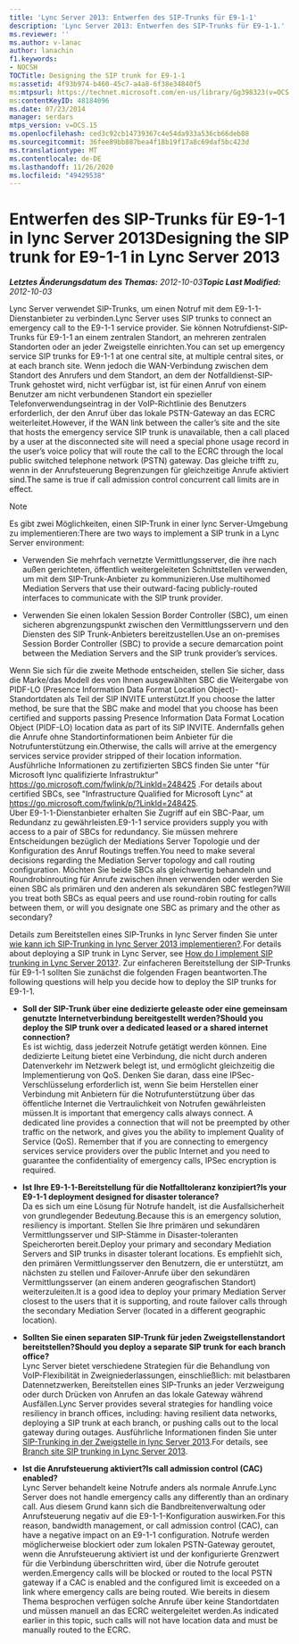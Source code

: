 ```yaml
---
title: 'Lync Server 2013: Entwerfen des SIP-Trunks für E9-1-1'
description: 'Lync Server 2013: Entwerfen des SIP-Trunks für E9-1-1.'
ms.reviewer: ''
ms.author: v-lanac
author: lanachin
f1.keywords:
- NOCSH
TOCTitle: Designing the SIP trunk for E9-1-1
ms:assetid: 4f93b974-b460-45c7-a4a8-6f38e34840f5
ms:mtpsurl: https://technet.microsoft.com/en-us/library/Gg398323(v=OCS.15)
ms:contentKeyID: 48184096
ms.date: 07/23/2014
manager: serdars
mtps_version: v=OCS.15
ms.openlocfilehash: ced3c92cb14739367c4e54da933a536cb66deb08
ms.sourcegitcommit: 36fee89bb887bea4f18b19f17a8c69daf5bc423d
ms.translationtype: MT
ms.contentlocale: de-DE
ms.lasthandoff: 11/26/2020
ms.locfileid: "49429538"
---
```

# <a name="designing-the-sip-trunk-for-e9-1-1-in-lync-server-2013"></a><span data-ttu-id="81e18-103">Entwerfen des SIP-Trunks für E9-1-1 in lync Server 2013</span><span class="sxs-lookup"><span data-stu-id="81e18-103">Designing the SIP trunk for E9-1-1 in Lync Server 2013</span></span>

<div data-xmlns="http://www.w3.org/1999/xhtml">

<div class="topic" data-xmlns="http://www.w3.org/1999/xhtml" data-msxsl="urn:schemas-microsoft-com:xslt" data-cs="https://msdn.microsoft.com/">

<div data-asp="https://msdn2.microsoft.com/asp">



</div>

<div id="mainSection">

<div id="mainBody"><span data-ttu-id="81e18-104">

<span> </span></span><span class="sxs-lookup"><span data-stu-id="81e18-104">

<span> </span></span></span>

<span data-ttu-id="81e18-105">_**Letztes Änderungsdatum des Themas:** 2012-10-03_</span><span class="sxs-lookup"><span data-stu-id="81e18-105">_**Topic Last Modified:** 2012-10-03_</span></span>

<span data-ttu-id="81e18-106">Lync Server verwendet SIP-Trunks, um einen Notruf mit dem E9-1-1-Dienstanbieter zu verbinden.</span><span class="sxs-lookup"><span data-stu-id="81e18-106">Lync Server uses SIP trunks to connect an emergency call to the E9-1-1 service provider.</span></span> <span data-ttu-id="81e18-107">Sie können Notrufdienst-SIP-Trunks für E9-1-1 an einem zentralen Standort, an mehreren zentralen Standorten oder an jeder Zweigstelle einrichten.</span><span class="sxs-lookup"><span data-stu-id="81e18-107">You can set up emergency service SIP trunks for E9-1-1 at one central site, at multiple central sites, or at each branch site.</span></span> <span data-ttu-id="81e18-108">Wenn jedoch die WAN-Verbindung zwischen dem Standort des Anrufers und dem Standort, an dem der Notfalldienst-SIP-Trunk gehostet wird, nicht verfügbar ist, ist für einen Anruf von einem Benutzer am nicht verbundenen Standort ein spezieller Telefonverwendungseintrag in der VoIP-Richtlinie des Benutzers erforderlich, der den Anruf über das lokale PSTN-Gateway an das ECRC weiterleitet.</span><span class="sxs-lookup"><span data-stu-id="81e18-108">However, if the WAN link between the caller’s site and the site that hosts the emergency service SIP trunk is unavailable, then a call placed by a user at the disconnected site will need a special phone usage record in the user’s voice policy that will route the call to the ECRC through the local public switched telephone network (PSTN) gateway.</span></span> <span data-ttu-id="81e18-109">Das gleiche trifft zu, wenn in der Anrufsteuerung Begrenzungen für gleichzeitige Anrufe aktiviert sind.</span><span class="sxs-lookup"><span data-stu-id="81e18-109">The same is true if call admission control concurrent call limits are in effect.</span></span>

<div>


> [!NOTE]  
> <span data-ttu-id="81e18-110">Es gibt zwei Möglichkeiten, einen SIP-Trunk in einer lync Server-Umgebung zu implementieren:</span><span class="sxs-lookup"><span data-stu-id="81e18-110">There are two ways to implement a SIP trunk in a Lync Server environment:</span></span> 
> <UL>
> <LI>
> <P><span data-ttu-id="81e18-111">Verwenden Sie mehrfach vernetzte Vermittlungsserver, die ihre nach außen gerichteten, öffentlich weitergeleiteten Schnittstellen verwenden, um mit dem SIP-Trunk-Anbieter zu kommunizieren.</span><span class="sxs-lookup"><span data-stu-id="81e18-111">Use multihomed Mediation Servers that use their outward-facing publicly-routed interfaces to communicate with the SIP trunk provider.</span></span></P>
> <LI>
> <P><span data-ttu-id="81e18-112">Verwenden Sie einen lokalen Session Border Controller (SBC), um einen sicheren abgrenzungspunkt zwischen den Vermittlungsservern und den Diensten des SIP Trunk-Anbieters bereitzustellen.</span><span class="sxs-lookup"><span data-stu-id="81e18-112">Use an on-premises Session Border Controller (SBC) to provide a secure demarcation point between the Mediation Servers and the SIP trunk provider’s services.</span></span></P></LI></UL><span data-ttu-id="81e18-113">Wenn Sie sich für die zweite Methode entscheiden, stellen Sie sicher, dass die Marke/das Modell des von Ihnen ausgewählten SBC die Weitergabe von PIDF-LO (Presence Information Data Format Location Object)-Standortdaten als Teil der SIP INVITE unterstützt.</span><span class="sxs-lookup"><span data-stu-id="81e18-113">If you choose the latter method, be sure that the SBC make and model that you choose has been certified and supports passing Presence Information Data Format Location Object (PIDF-LO) location data as part of its SIP INVITE.</span></span> <span data-ttu-id="81e18-114">Andernfalls gehen die Anrufe ohne Standortinformationen beim Anbieter für die Notrufunterstützung ein.</span><span class="sxs-lookup"><span data-stu-id="81e18-114">Otherwise, the calls will arrive at the emergency services service provider stripped of their location information.</span></span> <span data-ttu-id="81e18-115">Ausführliche Informationen zu zertifizierten SBCS finden Sie unter "für Microsoft lync qualifizierte Infrastruktur" <A href="https://go.microsoft.com/fwlink/p/?linkid=248425">https://go.microsoft.com/fwlink/p/?LinkId=248425</A> .</span><span class="sxs-lookup"><span data-stu-id="81e18-115">For details about certified SBCs, see "Infrastructure Qualified for Microsoft Lync" at <A href="https://go.microsoft.com/fwlink/p/?linkid=248425">https://go.microsoft.com/fwlink/p/?LinkId=248425</A>.</span></span><BR><span data-ttu-id="81e18-116">Über E9-1-1-Dienstanbieter erhalten Sie Zugriff auf ein SBC-Paar, um Redundanz zu gewährleisten.</span><span class="sxs-lookup"><span data-stu-id="81e18-116">E9-1-1 service providers supply you with access to a pair of SBCs for redundancy.</span></span> <span data-ttu-id="81e18-117">Sie müssen mehrere Entscheidungen bezüglich der Mediations Server Topologie und der Konfiguration des Anruf Routings treffen.</span><span class="sxs-lookup"><span data-stu-id="81e18-117">You need to make several decisions regarding the Mediation Server topology and call routing configuration.</span></span> <span data-ttu-id="81e18-118">Möchten Sie beide SBCs als gleichwertig behandeln und Roundrobinrouting für Anrufe zwischen ihnen verwenden oder werden Sie einen SBC als primären und den anderen als sekundären SBC festlegen?</span><span class="sxs-lookup"><span data-stu-id="81e18-118">Will you treat both SBCs as equal peers and use round-robin routing for calls between them, or will you designate one SBC as primary and the other as secondary?</span></span>



</div>

<span data-ttu-id="81e18-119">Details zum Bereitstellen eines SIP-Trunks in lync Server finden Sie unter [wie kann ich SIP-Trunking in lync Server 2013 implementieren?](lync-server-2013-how-do-i-implement-sip-trunking.md).</span><span class="sxs-lookup"><span data-stu-id="81e18-119">For details about deploying a SIP trunk in Lync Server, see [How do I implement SIP trunking in Lync Server 2013?](lync-server-2013-how-do-i-implement-sip-trunking.md).</span></span> <span data-ttu-id="81e18-120">Zur einfacheren Bereitstellung der SIP-Trunks für E9-1-1 sollten Sie zunächst die folgenden Fragen beantworten.</span><span class="sxs-lookup"><span data-stu-id="81e18-120">The following questions will help you decide how to deploy the SIP trunks for E9-1-1.</span></span>

  - <span data-ttu-id="81e18-121">**Soll der SIP-Trunk über eine dedizierte geleaste oder eine gemeinsam genutzte Internetverbindung bereitgestellt werden?**</span><span class="sxs-lookup"><span data-stu-id="81e18-121">**Should you deploy the SIP trunk over a dedicated leased or a shared internet connection?**</span></span>  
    <span data-ttu-id="81e18-p105">Es ist wichtig, dass jederzeit Notrufe getätigt werden können. Eine dedizierte Leitung bietet eine Verbindung, die nicht durch anderen Datenverkehr im Netzwerk belegt ist, und ermöglicht gleichzeitig die Implementierung von QoS. Denken Sie daran, dass eine IPSec-Verschlüsselung erforderlich ist, wenn Sie beim Herstellen einer Verbindung mit Anbietern für die Notrufunterstützung über das öffentliche Internet die Vertraulichkeit von Notrufen gewährleisten müssen.</span><span class="sxs-lookup"><span data-stu-id="81e18-p105">It is important that emergency calls always connect. A dedicated line provides a connection that will not be preempted by other traffic on the network, and gives you the ability to implement Quality of Service (QoS). Remember that if you are connecting to emergency services service providers over the public Internet and you need to guarantee the confidentiality of emergency calls, IPSec encryption is required.</span></span>

<!-- end list -->

  - <span data-ttu-id="81e18-125">**Ist Ihre E9-1-1-Bereitstellung für die Notfalltoleranz konzipiert?**</span><span class="sxs-lookup"><span data-stu-id="81e18-125">**Is your E9-1-1 deployment designed for disaster tolerance?**</span></span>  
    <span data-ttu-id="81e18-126">Da es sich um eine Lösung für Notrufe handelt, ist die Ausfallsicherheit von grundlegender Bedeutung.</span><span class="sxs-lookup"><span data-stu-id="81e18-126">Because this is an emergency solution, resiliency is important.</span></span> <span data-ttu-id="81e18-127">Stellen Sie Ihre primären und sekundären Vermittlungsserver und SIP-Stämme in Disaster-toleranten Speicherorten bereit.</span><span class="sxs-lookup"><span data-stu-id="81e18-127">Deploy your primary and secondary Mediation Servers and SIP trunks in disaster tolerant locations.</span></span> <span data-ttu-id="81e18-128">Es empfiehlt sich, den primären Vermittlungsserver den Benutzern, die er unterstützt, am nächsten zu stellen und Failover-Anrufe über den sekundären Vermittlungsserver (an einem anderen geografischen Standort) weiterzuleiten.</span><span class="sxs-lookup"><span data-stu-id="81e18-128">It is a good idea to deploy your primary Mediation Server closest to the users that it is supporting, and route failover calls through the secondary Mediation Server (located in a different geographic location).</span></span>

<!-- end list -->

  - <span data-ttu-id="81e18-129">**Sollten Sie einen separaten SIP-Trunk für jeden Zweigstellenstandort bereitstellen?**</span><span class="sxs-lookup"><span data-stu-id="81e18-129">**Should you deploy a separate SIP trunk for each branch office?**</span></span>  
    <span data-ttu-id="81e18-130">Lync Server bietet verschiedene Strategien für die Behandlung von VoIP-Flexibilität in Zweigniederlassungen, einschließlich: mit belastbaren Datennetzwerken, Bereitstellen eines SIP-Trunks an jeder Verzweigung oder durch Drücken von Anrufen an das lokale Gateway während Ausfällen.</span><span class="sxs-lookup"><span data-stu-id="81e18-130">Lync Server provides several strategies for handling voice resiliency in branch offices, including: having resilient data networks, deploying a SIP trunk at each branch, or pushing calls out to the local gateway during outages.</span></span> <span data-ttu-id="81e18-131">Ausführliche Informationen finden Sie unter [SIP-Trunking in der Zweigstelle in lync Server 2013](lync-server-2013-branch-site-sip-trunking.md).</span><span class="sxs-lookup"><span data-stu-id="81e18-131">For details, see [Branch site SIP trunking in Lync Server 2013](lync-server-2013-branch-site-sip-trunking.md).</span></span>

<!-- end list -->

  - <span data-ttu-id="81e18-132">**Ist die Anrufsteuerung aktiviert?**</span><span class="sxs-lookup"><span data-stu-id="81e18-132">**Is call admission control (CAC) enabled?**</span></span>  
    <span data-ttu-id="81e18-133">Lync Server behandelt keine Notrufe anders als normale Anrufe.</span><span class="sxs-lookup"><span data-stu-id="81e18-133">Lync Server does not handle emergency calls any differently than an ordinary call.</span></span> <span data-ttu-id="81e18-134">Aus diesem Grund kann sich die Bandbreitenverwaltung oder Anrufsteuerung negativ auf die E9-1-1-Konfiguration auswirken.</span><span class="sxs-lookup"><span data-stu-id="81e18-134">For this reason, bandwidth management, or call admission control (CAC), can have a negative impact on an E9-1-1 configuration.</span></span> <span data-ttu-id="81e18-135">Notrufe werden möglicherweise blockiert oder zum lokalen PSTN-Gateway geroutet, wenn die Anrufsteuerung aktiviert ist und der konfigurierte Grenzwert für die Verbindung überschritten wird, über die Notrufe geroutet werden.</span><span class="sxs-lookup"><span data-stu-id="81e18-135">Emergency calls will be blocked or routed to the local PSTN gateway if a CAC is enabled and the configured limit is exceeded on a link where emergency calls are being routed.</span></span> <span data-ttu-id="81e18-136">Wie bereits in diesem Thema besprochen verfügen solche Anrufe über keine Standortdaten und müssen manuell an das ECRC weitergeleitet werden.</span><span class="sxs-lookup"><span data-stu-id="81e18-136">As indicated earlier in this topic, such calls will not have location data and must be manually routed to the ECRC.</span></span>

<span data-ttu-id="81e18-137"></div>

<span> </span>

</div>

</div>

</span><span class="sxs-lookup"><span data-stu-id="81e18-137"></div>

<span> </span>

</div>

</div>

</span></span></div>


